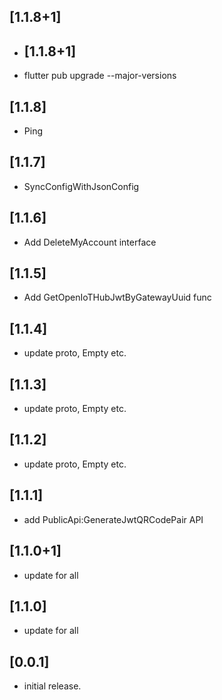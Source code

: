 ## [1.1.8+1]

* ## [1.1.8+1]

* flutter pub upgrade --major-versions

## [1.1.8]

* Ping

## [1.1.7]

* SyncConfigWithJsonConfig

## [1.1.6]

* Add DeleteMyAccount interface

## [1.1.5]

* Add GetOpenIoTHubJwtByGatewayUuid func

## [1.1.4]

* update proto, Empty etc.

## [1.1.3]

* update proto, Empty etc.

## [1.1.2]

* update proto, Empty etc.

## [1.1.1]

* add PublicApi:GenerateJwtQRCodePair API

## [1.1.0+1]

* update for all

## [1.1.0]

* update for all

## [0.0.1]

* initial release.
